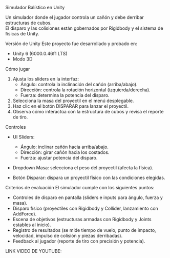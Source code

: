 Simulador Balístico en Unity

Un simulador donde el jugador controla un cañón y debe derribar estructuras de cubos.  
El disparo y las colisiones están gobernados por Rigidbody y el sistema de físicas de Unity.

Versión de Unity
Este proyecto fue desarrollado y probado en:

- Unity 6 (6000.0.46f1 LTS)
- Modo 3D

Cómo jugar
1. Ajusta los sliders en la interfaz:
   - Ángulo: controla la inclinación del cañón (arriba/abajo).
   - Dirección: controla la rotación horizontal (izquierda/derecha).
   - Fuerza: determina la potencia del disparo.
2. Selecciona la masa del proyectil en el menú desplegable.
3. Haz clic en el botón DISPARAR para lanzar el proyectil.
4. Observa cómo interactúa con la estructura de cubos y revisa el reporte de tiro.

Controles
- UI Sliders:  
  - Ángulo: inclinar cañón hacia arriba/abajo.  
  - Dirección: girar cañón hacia los costados.  
  - Fuerza: ajustar potencia del disparo.  

- Dropdown Masa: selecciona el peso del proyectil (afecta la física).  

- Botón Disparar: dispara un proyectil físico con las condiciones elegidas.  

Criterios de evaluación
El simulador cumple con los siguientes puntos:
- Controles de disparo en pantalla (sliders e inputs para ángulo, fuerza y masa).  
- Disparo físico (proyectiles con Rigidbody y Collider, lanzamiento con AddForce).  
- Escena de objetivos (estructuras armadas con Rigidbody y Joints estables al inicio).  
- Registro de resultados (se mide tiempo de vuelo, punto de impacto, velocidad, impulso de colisión y piezas derribadas).  
- Feedback al jugador (reporte de tiro con precisión y potencia).

LINK VIDEO DE YOUTUBE: 
